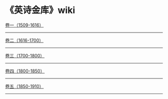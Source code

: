 # 《英诗金库》wiki

[卷一（1509-1616）](poem/volume-1/volume-1-nav.md)
- - - -

[卷二（1616-1700）]()
- - - -

[卷三（1700-1800）]()
- - - -

[卷四（1800-1850）]()
- - - -

[卷五（1850-1910）]()
- - - -